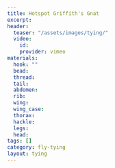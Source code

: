 ```yaml
---
title: Hotspot Griffith's Gnat
excerpt: 
header:
  teaser: "/assets/images/tying/"
  video:
    id: 
    provider: vimeo
materials:
  hook: ""
  bead: 
  thread: 
  tail: 
  abdomen: 
  rib: 
  wing: 
  wing_case: 
  thorax: 
  hackle: 
  legs: 
  head: 
tags: []
category: fly-tying
layout: tying
---
```

